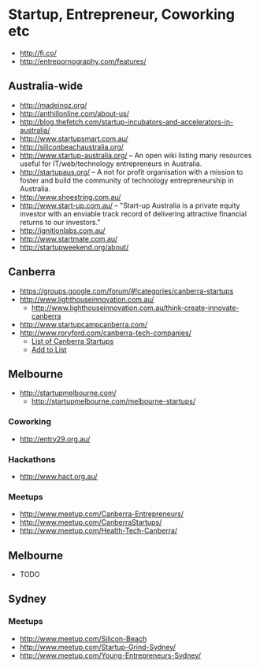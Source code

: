 # Startup, Entrepreneur, Coworking etc

* http://fi.co/
* http://entrepornography.com/features/

## Australia-wide

* http://madeinoz.org/
* http://anthillonline.com/about-us/
* http://blog.thefetch.com/startup-incubators-and-accelerators-in-australia/
* http://www.startupsmart.com.au/
* http://siliconbeachaustralia.org/
* http://www.startup-australia.org/ &ndash; An open wiki listing many resources useful for IT/web/technology entrepreneurs in Australia.
* http://startupaus.org/ &ndash; A not for profit organisation with a mission to foster and build the community of technology entrepreneurship in Australia.
* http://www.shoestring.com.au/
* http://www.start-up.com.au/ &ndash; "Start-up Australia is a private equity investor with an enviable track record of delivering attractive financial returns to our investors."
* http://ignitionlabs.com.au/
* http://www.startmate.com.au/
* http://startupweekend.org/about/

## Canberra

* https://groups.google.com/forum/#!categories/canberra-startups
* http://www.lighthouseinnovation.com.au/
  * http://www.lighthouseinnovation.com.au/think-create-innovate-canberra
* http://www.startupcampcanberra.com/
* http://www.roryford.com/canberra-tech-companies/
  * [List of Canberra Startups](https://docs.google.com/spreadsheet/ccc?key=0Aup6eajU4jVpdE5iRi1RMm45dzgzSmhubkNEdEJKNWc&usp=sharing)
  * [Add to List](http://goo.gl/8iHfqy)

## Melbourne

* http://startupmelbourne.com/
  * http://startupmelbourne.com/melbourne-startups/

### Coworking

* http://entry29.org.au/

### Hackathons

* http://www.hact.org.au/

### Meetups

* http://www.meetup.com/Canberra-Entrepreneurs/
* http://www.meetup.com/CanberraStartups/
* http://www.meetup.com/Health-Tech-Canberra/

## Melbourne

* TODO

## Sydney

### Meetups

* http://www.meetup.com/Silicon-Beach
* http://www.meetup.com/Startup-Grind-Sydney/
* http://www.meetup.com/Young-Entrepreneurs-Sydney/
